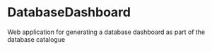# DatabaseDashboard
Web application for generating a database dashboard as part of the database catalogue
